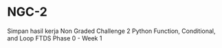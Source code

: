 # NGC-2
Simpan hasil kerja Non Graded Challenge 2  Python Function, Conditional, and Loop FTDS Phase 0 - Week 1
